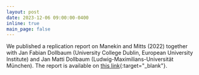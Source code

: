 ```yaml
---
layout: post
date: 2023-12-06 09:00:00-0400
inline: true
main_page: false
---
```


We published a replication report on Manekin and Mitts (2022) together with Jan Fabian Dollbaum (University College Dublin, European University Institute) and Jan Matti Dollbaum (Ludwig-Maximilians-Universität München). The report is available on [this link](https://www.rwi-essen.de/i4r-discussion-papers-series-1/a-comment-on-manekin-mitts-2022-effective-23120103){:target="_blank"}.

